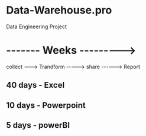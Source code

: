 # Data-Warehouse.pro
Data Engineering Project
# ------- Weeks --------->
collect ---> Trandform -----> share ------> Report
## 40 days - Excel
## 10 days - Powerpoint 
## 5 days - powerBI
